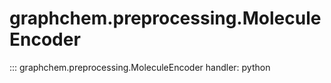 # graphchem.preprocessing.MoleculeEncoder

::: graphchem.preprocessing.MoleculeEncoder
    handler: python
